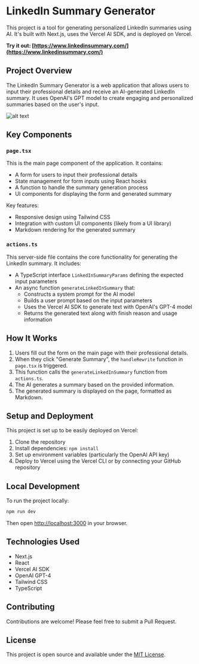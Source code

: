 # LinkedIn Summary Generator

This project is a tool for generating personalized LinkedIn summaries using AI. It's built with Next.js, uses the Vercel AI SDK, and is deployed on Vercel.

**Try it out: [https://www.linkedinsummary.com/](https://www.linkedinsummary.com/)**

## Project Overview

The LinkedIn Summary Generator is a web application that allows users to input their professional details and receive an AI-generated LinkedIn summary. It uses OpenAI's GPT model to create engaging and personalized summaries based on the user's input.

![alt text](https://www.linkedinsummary.com/og-image.png)

## Key Components

### `page.tsx`

This is the main page component of the application. It contains:

- A form for users to input their professional details
- State management for form inputs using React hooks
- A function to handle the summary generation process
- UI components for displaying the form and generated summary

Key features:
- Responsive design using Tailwind CSS
- Integration with custom UI components (likely from a UI library)
- Markdown rendering for the generated summary

### `actions.ts`

This server-side file contains the core functionality for generating the LinkedIn summary. It includes:

- A TypeScript interface `LinkedInSummaryParams` defining the expected input parameters
- An async function `generateLinkedInSummary` that:
  - Constructs a system prompt for the AI model
  - Builds a user prompt based on the input parameters
  - Uses the Vercel AI SDK to generate text with OpenAI's GPT-4 model
  - Returns the generated text along with finish reason and usage information

## How It Works

1. Users fill out the form on the main page with their professional details.
2. When they click "Generate Summary", the `handleRewrite` function in `page.tsx` is triggered.
3. This function calls the `generateLinkedInSummary` function from `actions.ts`.
4. The AI generates a summary based on the provided information.
5. The generated summary is displayed on the page, formatted as Markdown.

## Setup and Deployment

This project is set up to be easily deployed on Vercel:

1. Clone the repository
2. Install dependencies: `npm install`
3. Set up environment variables (particularly the OpenAI API key)
4. Deploy to Vercel using the Vercel CLI or by connecting your GitHub repository

## Local Development

To run the project locally:

```bash
npm run dev
```

Then open [http://localhost:3000](http://localhost:3000) in your browser.

## Technologies Used

- Next.js
- React
- Vercel AI SDK
- OpenAI GPT-4
- Tailwind CSS
- TypeScript

## Contributing

Contributions are welcome! Please feel free to submit a Pull Request.

## License

This project is open source and available under the [MIT License](LICENSE).